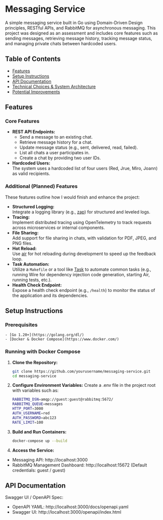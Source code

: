 # Messaging Service

A simple messaging service built in Go using Domain-Driven Design principles, RESTful APIs, and RabbitMQ for asynchronous messaging. This project was designed as an assessment and includes core features such as sending messages, retrieving message history, tracking message status, and managing private chats between hardcoded users.

## Table of Contents

- [Features](#features)
- [Setup Instructions](#setup-instructions)
- [API Documentation](#api-documentation)
- [Technical Choices & System Architecture](#technical-choices--system-architecture)
- [Potential Improvements](#potential-improvements)

## Features

### Core Features

- **REST API Endpoints:**
  - Send a message to an existing chat.
  - Retrieve message history for a chat.
  - Update message status (e.g., sent, delivered, read, failed).
  - List all chats a user participates in.
  - Create a chat by providing two user IDs.
- **Hardcoded Users:**  
  The system uses a hardcoded list of four users (Red, Jrue, Miro, Joann) as valid recipients.

### Additional (Planned) Features

These features outline how I would finish and enhance the project:

- **Structured Logging:**  
  Integrate a logging library (e.g., [zap](https://github.com/uber-go/zap)) for structured and leveled logs.
- **Tracing:**  
  Implement distributed tracing using OpenTelemetry to track requests across microservices or internal components.
- **File Sharing:**  
  Add support for file sharing in chats, with validation for PDF, JPEG, and PNG files.
- **Hot Reload:**  
  Use [air](https://github.com/cosmtrek/air) for hot reloading during development to speed up the feedback loop.
- **Task Automation:**  
  Utilize a `Makefile` or a tool like [Task](https://github.com/go-task/task) to automate common tasks (e.g., running Wire for dependency injection code generation, starting Air, running tests, etc.).
- **Health Check Endpoint:**  
  Expose a health check endpoint (e.g., `/health`) to monitor the status of the application and its dependencies.

## Setup Instructions

### Prerequisites

    - [Go 1.20+](https://golang.org/dl/)
    - [Docker & Docker Compose](https://www.docker.com/)

### Running with Docker Compose

1. **Clone the Repository:**

   ```bash
   git clone https://github.com/yourusername/messaging-service.git
   cd messaging-service

   ```

2. **Configure Environment Variables:**
   Create a .env file in the project root with variables such as:

   ```bash
   RABBITMQ_DSN=amqp://guest:guest@rabbitmq:5672/
   RABBITMQ_QUEUE=messages
   HTTP_PORT=3000
   AUTH_USERNAME=red
   AUTH_PASSWORD=abc123
   RATE_LIMIT=100
   ```

3. **Build and Run Containers:**

   ```bash
   docker-compose up --build
   ```

4. **Access the Service:**

- Messaging API: http://localhost:3000
- RabbitMQ Management Dashboard: http://localhost:15672
  (Default credentials: guest / guest)

## API Documentation

Swagger UI / OpenAPI Spec:

- OpenAPI YAML: http://localhost:3000/docs/openapi.yaml
- Swagger UI: http://localhost:3000/openapi/index.html
